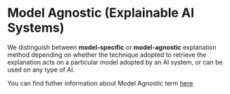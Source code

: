 # Model Agnostic (Explainable AI Systems)

We distinguish between **model-specific** or **model-agnostic** explanation method depending on whether the technique adopted to retrieve the explanation acts on a particular model adopted by an AI system, or can be used on any type of AI. 

You can find futher information about Model Agnostic term [here](../T3.1/model_specific.md)
